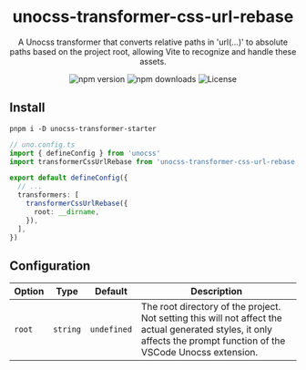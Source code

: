 <h1 align="center">unocss-transformer-css-url-rebase</h1>

<p align="center">A Unocss transformer that converts relative paths in 'url(...)' to absolute paths based on the project root, allowing Vite to recognize and handle these assets.</p>

<p align="center">
<a>
<img src="https://img.shields.io/npm/v/unocss-transformer-css-url-rebase?style=flat&colorA=080f12&colorB=1fa669" alt="npm version" />
</a>
<a>
<img src="https://img.shields.io/npm/dm/unocss-transformer-css-url-rebase?style=flat&colorA=080f12&colorB=1fa669" alt="npm downloads" />
</a>
<a>
<img src="https://img.shields.io/github/license/unocss-community/unocss-transformer-css-url-rebase.svg?style=flat&colorA=080f12&colorB=1fa669" alt="License" />
</a>
</p>

## Install
```shell
pnpm i -D unocss-transformer-starter
```

```ts
// uno.config.ts
import { defineConfig } from 'unocss'
import transformerCssUrlRebase from 'unocss-transformer-css-url-rebase'

export default defineConfig({
  // ...
  transformers: [
    transformerCssUrlRebase({
      root: __dirname,
    }),
  ],
})
```

## Configuration

| Option | Type | Default | Description |
|--------|------|---------|-------------|
| `root` | `string` | `undefined` | The root directory of the project. Not setting this will not affect the actual generated styles, it only affects the prompt function of the VSCode Unocss extension. |

